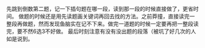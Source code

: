 先跳到倒数第二题，记一下插句题在哪一段，读到那一段的时候直接做了，更省时间。
做题的时候还是用先读题画关键词再回去找的方法。之前莽撞，直接读完一整段再做题，然而发现鱼脑实在记不下来。做完一道题的时候一定要再把一整段读完，要不然6选3不好做。
最后时刻注意有没有没出题的段落（被坑了好几次的人如是说到。